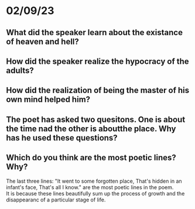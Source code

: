 # 02/09/23 

## What did the speaker learn about the existance of heaven and hell? 

## How did the speaker realize the hypocracy of the adults? 

## How did the realization of being the master of his own mind helped him? 

## The poet has asked two quesitons. One is about the time nad the other is aboutthe place. Why has he used these questions? 

## Which do you think are the most poetic lines? Why? 

The last three lines: "It went to some forgotten place, That's hidden in an infant's face, That's all I know." are the most poetic lines in the poem.  
It is because these lines beautifully sum up the process of growth and the disappearanc of a particular stage of life. 
